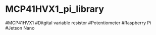 # MCP41HVX1_pi_library
#MCP41HVX1 #Ditgital variable resistor #Potentiometer #Raspberry Pi #Jetson Nano
